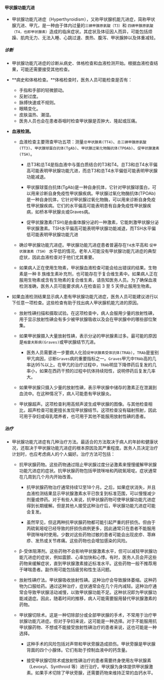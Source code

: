 #### 甲状腺功能亢进

* 甲状腺功能亢进症（Hyperthyroidism），又称甲状腺机能亢进症，简称甲状腺亢进、甲亢，是一种由于体内过量的`三碘甲腺原氨酸（T3）`和 `四碘甲腺原氨酸（T4，也即甲状腺素）`造成的临床症状。其症状及体征因人而异，可能包括烦躁、肌肉无力、无法入睡、心跳过速、畏热、腹泻、甲状腺肿以及体重减轻。

##### 诊断

* 甲状腺功能亢进症的诊断从病史、体格检查和血液检测开始。根据血液检查结果，可能还需要接受其他检查。

* **病史和体格检查。**体格检查时，医务人员可能检查是否有：

  + 手指和手部的轻微颤动。
  + 反射过度。
  + 脉搏快速或不规则。
  + 眼睛变化。
  + 皮肤温热、潮湿。
  + 医务人员也会在患者吞咽时检查甲状腺是否肿大、隆起或压痛。

* **血液检测。**
  
  + 血液检查主要筛查甲功五项：测量`总甲状腺素(TT4)`、`总三碘甲腺原氨酸(TT3)`、`甲状腺球蛋白抗体(TgAb)`、`甲状腺过氧化物酶抗体(TPOAb)`、`促甲状腺激素(TSH)`。

    - 总T3和总T4是指血液中与蛋白质结合的T3和T4。总T3和总T4水平偏高可能表明甲状腺功能亢进，而总T3和总T4水平偏低可能表明甲状腺功能减退。

    - 甲状腺球蛋白抗体(TgAb)是一种自身抗体，它针对甲状腺球蛋白，可以用来诊断自身免疫性甲状腺疾病。甲状腺过氧化物酶抗体(TPOAb)是一种自身抗体，它针对甲状腺过氧化物酶，可以用来诊断自身免疫性甲状腺疾病。它们的水平偏高可能表明患有自身免疫性甲状腺疾病，如桥本甲状腺炎或Graves病。

    - 促甲状腺激素(TSH)是由垂体腺分泌的一种激素，它能刺激甲状腺分泌甲状腺激素。TSH水平偏高可能表明甲状腺功能减退，而TSH水平偏低可能表明甲状腺功能亢进
        
  + 确诊甲状腺功能亢进症。甲状腺功能亢进症患者普遍存在`T4`水平高和 `促甲状腺激素（TSH）` 水平低的情况。老年人可能没有甲状腺功能亢进症的典型症状，因此血液检查对于他们尤其重要。

  + 如果病人正在使用生物素，甲状腺血液检查可能会给出错误的结果。生物素是一种 B 族维生素补充剂，也可能存在于复合维生素中。如果病人正在服用生物素或含有生物素的复合维生素，请告知医务人员。为了确保血液检测准确，医务人员可能要求病人在检查前 3 至 5 天停止服用生物素。

* 如果血液检测结果显示病人患有甲状腺功能亢进症，医务人员可能建议进行以下任意一项检查。这些检查有助于找出病人甲状腺机能亢进的原因。

    + 放射性碘扫描和摄取试验。在这项检查中，病人会服用少量的放射性碘，用于显示放射性碘会有多少被甲状腺吸收以及会在甲状腺中的哪些部位聚集。

    + 如果甲状腺摄入大量放射性碘，表示分泌的甲状腺素过多。最可能的原因是`格雷夫斯病(Graves)`或甲状腺结节亢进。

        - 医务人员需要进一步要病人化验`促甲状腺素受体抗体(TRAb)`，`TRAb`是鉴别甲亢病因，诊断`Graves`病的重要指标之一。`Graves`甲亢中`TRAb`高的几率达95%以上。在甲亢的治疗过程中，`TRAb`明显下降停药后复发的几率小，如果在西药干预的过程中抗体持续阳性，说明停药后复发几率大。

    + 如果甲状腺只摄入少量的放射性碘，表示甲状腺中储存的激素正在泄漏到血流中。在这种情况下，病人可能患有甲状腺炎。

    + 甲状腺超声。这项检查利用高频声波生成甲状腺的图像。与其他检查相比，超声检查可能更擅长发现甲状腺结节。这项检查没有辐射照射，因此可用于孕妇或母乳喂养者，也可用于其他不能服用放射性碘的患者。

##### 治疗

* 甲状腺功能亢进症有几种治疗方法。最适合的方法取决于病人的年龄和健康状况，还取决于甲状腺功能亢进症的根本原因及其严重程度。医务人员决定治疗计划时，也应考虑病人的个人偏好。治疗方法可包括：

  + 抗甲状腺药物。这些药物通过阻止甲状腺过度分泌激素来慢慢缓解甲状腺功能亢进症的症状。抗甲状腺药物包括甲巯咪唑和丙硫氧嘧啶。症状通常在几周到几个月内开始改善。

    - 抗甲状腺药物治疗通常持续12至18个月。之后，如果症状消失，并且血液检测结果显示甲状腺激素水平已恢复到标准范围，可以慢慢减少剂量或停药。对于有些人来说，抗甲状腺药物可使甲状腺功能亢进症得到长期缓解。但是其他人接受这种治疗后，甲状腺功能亢进症可能会复发。

    - 虽然罕见，但这两种抗甲状腺药物都可能引起严重的肝损伤。但由于丙硫氧嘧啶已经导致的肝损伤病例更多，因此通常只在患者不能服用甲巯咪唑时使用。少数对这些药物过敏的患者可能会出现皮疹、荨麻疹、发热或关节疼痛。这些药物也会增加感染的风险。

  + $\mathbb{\beta}$-受体阻滞剂。这些药物不会影响甲状腺激素水平，但可以减轻甲状腺功能亢进症的症状，例如震颤、心率加快和心悸。有时，医务人员会开这些药物来缓解症状，直到甲状腺激素接近标准水平。这些药物一般不推荐用于哮喘患者。副作用可能包括疲劳和性生活问题。

  + 放射性碘疗法。甲状腺吸收放射性碘。这种治疗会导致腺体萎缩。这种药物为口服给药。通过这种治疗，症状通常会在几个月内减轻。这种治疗通常会导致甲状腺活动减慢，以致甲状腺功能不足。这种状况即为甲状腺功能减退症。因此，随着时间的推移，病人可能需要服用替代甲状腺激素的药物。

  + 甲状腺切除术。这是一种切除部分或全部甲状腺的手术，不常用于治疗甲状腺功能亢进症。但对于孕妇来说，这可能是一种选择。对于不能服用抗甲状腺药物、不想或不能接受放射性碘治疗的患者来说，这也可能是一种选择。

    - 这种手术的风险包括对声带和甲状旁腺造成损伤。甲状旁腺是甲状腺背面的四个小腺体。它们有助于控制血液中的钙含量。

    - 接受甲状腺切除术或放射性碘治疗的患者需要终身使用左甲状腺素（Levoxyl、Synthroid 等）进行治疗。甲状腺为身体提供甲状腺激素。如果手术切除了甲状旁腺，还需要药物来维持正常的血钙水平。